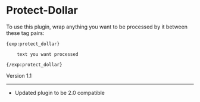 # Protect-Dollar

To use this plugin, wrap anything you want to be processed by it between these tag pairs:

    {exp:protect_dollar}

        text you want processed

    {/exp:protect_dollar}


Version 1.1
******************
- Updated plugin to be 2.0 compatible
